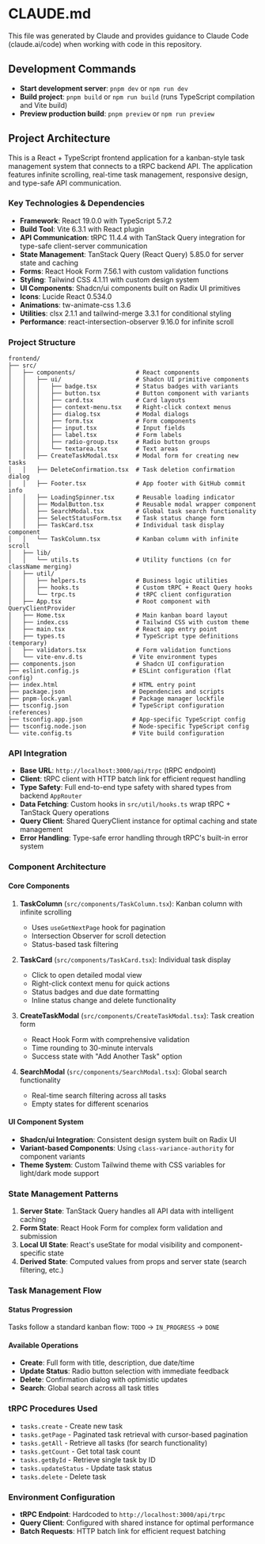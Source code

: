 # CLAUDE.md

This file was generated by Claude and provides guidance to Claude Code (claude.ai/code) when working with code in this repository.

## Development Commands

- **Start development server**: `pnpm dev` or `npm run dev`
- **Build project**: `pnpm build` or `npm run build` (runs TypeScript compilation and Vite build)
- **Preview production build**: `pnpm preview` or `npm run preview`

## Project Architecture

This is a React + TypeScript frontend application for a kanban-style task management system that connects to a tRPC backend API. The application features infinite scrolling, real-time task management, responsive design, and type-safe API communication.

### Key Technologies & Dependencies

- **Framework**: React 19.0.0 with TypeScript 5.7.2
- **Build Tool**: Vite 6.3.1 with React plugin
- **API Communication**: tRPC 11.4.4 with TanStack Query integration for type-safe client-server communication
- **State Management**: TanStack Query (React Query) 5.85.0 for server state and caching
- **Forms**: React Hook Form 7.56.1 with custom validation functions
- **Styling**: Tailwind CSS 4.1.11 with custom design system
- **UI Components**: Shadcn/ui components built on Radix UI primitives
- **Icons**: Lucide React 0.534.0
- **Animations**: tw-animate-css 1.3.6
- **Utilities**: clsx 2.1.1 and tailwind-merge 3.3.1 for conditional styling
- **Performance**: react-intersection-observer 9.16.0 for infinite scroll

### Project Structure

```
frontend/
├── src/
│   ├── components/                 # React components
│   │   ├── ui/                     # Shadcn UI primitive components
│   │   │   ├── badge.tsx           # Status badges with variants
│   │   │   ├── button.tsx          # Button component with variants
│   │   │   ├── card.tsx            # Card layouts
│   │   │   ├── context-menu.tsx    # Right-click context menus
│   │   │   ├── dialog.tsx          # Modal dialogs
│   │   │   ├── form.tsx            # Form components
│   │   │   ├── input.tsx           # Input fields
│   │   │   ├── label.tsx           # Form labels
│   │   │   ├── radio-group.tsx     # Radio button groups
│   │   │   └── textarea.tsx        # Text areas
│   │   ├── CreateTaskModal.tsx     # Modal form for creating new tasks
│   │   ├── DeleteConfirmation.tsx  # Task deletion confirmation dialog
│   │   ├── Footer.tsx              # App footer with GitHub commit info
│   │   ├── LoadingSpinner.tsx      # Reusable loading indicator
│   │   ├── ModalButton.tsx         # Reusable modal wrapper component
│   │   ├── SearchModal.tsx         # Global task search functionality
│   │   ├── SelectStatusForm.tsx    # Task status change form
│   │   ├── TaskCard.tsx            # Individual task display component
│   │   └── TaskColumn.tsx          # Kanban column with infinite scroll
│   ├── lib/
│   │   └── utils.ts                # Utility functions (cn for className merging)
│   ├── util/
│   │   ├── helpers.ts              # Business logic utilities
│   │   ├── hooks.ts                # Custom tRPC + React Query hooks
│   │   └── trpc.ts                 # tRPC client configuration
│   ├── App.tsx                     # Root component with QueryClientProvider
│   ├── Home.tsx                    # Main kanban board layout
│   ├── index.css                   # Tailwind CSS with custom theme
│   ├── main.tsx                    # React app entry point
│   ├── types.ts                    # TypeScript type definitions (temporary)
│   ├── validators.tsx              # Form validation functions
│   └── vite-env.d.ts              # Vite environment types
├── components.json                 # Shadcn UI configuration
├── eslint.config.js               # ESLint configuration (flat config)
├── index.html                     # HTML entry point
├── package.json                   # Dependencies and scripts
├── pnpm-lock.yaml                 # Package manager lockfile
├── tsconfig.json                  # TypeScript configuration (references)
├── tsconfig.app.json              # App-specific TypeScript config
├── tsconfig.node.json             # Node-specific TypeScript config
└── vite.config.ts                 # Vite build configuration
```

### API Integration

- **Base URL**: `http://localhost:3000/api/trpc` (tRPC endpoint)
- **Client**: tRPC client with HTTP batch link for efficient request handling
- **Type Safety**: Full end-to-end type safety with shared types from backend `AppRouter`
- **Data Fetching**: Custom hooks in `src/util/hooks.ts` wrap tRPC + TanStack Query operations
- **Query Client**: Shared QueryClient instance for optimal caching and state management
- **Error Handling**: Type-safe error handling through tRPC's built-in error system

### Component Architecture

#### Core Components

1. **TaskColumn** (`src/components/TaskColumn.tsx`): Kanban column with infinite scrolling

   - Uses `useGetNextPage` hook for pagination
   - Intersection Observer for scroll detection
   - Status-based task filtering

2. **TaskCard** (`src/components/TaskCard.tsx`): Individual task display

   - Click to open detailed modal view
   - Right-click context menu for quick actions
   - Status badges and due date formatting
   - Inline status change and delete functionality

3. **CreateTaskModal** (`src/components/CreateTaskModal.tsx`): Task creation form

   - React Hook Form with comprehensive validation
   - Time rounding to 30-minute intervals
   - Success state with "Add Another Task" option

4. **SearchModal** (`src/components/SearchModal.tsx`): Global search functionality
   - Real-time search filtering across all tasks
   - Empty states for different scenarios

#### UI Component System

- **Shadcn/ui Integration**: Consistent design system built on Radix UI
- **Variant-based Components**: Using `class-variance-authority` for component variants
- **Theme System**: Custom Tailwind theme with CSS variables for light/dark mode support

### State Management Patterns

1. **Server State**: TanStack Query handles all API data with intelligent caching
2. **Form State**: React Hook Form for complex form validation and submission
3. **Local UI State**: React's useState for modal visibility and component-specific state
4. **Derived State**: Computed values from props and server state (search filtering, etc.)

### Task Management Flow

#### Status Progression

Tasks follow a standard kanban flow: `TODO` → `IN_PROGRESS` → `DONE`

#### Available Operations

- **Create**: Full form with title, description, due date/time
- **Update Status**: Radio button selection with immediate feedback
- **Delete**: Confirmation dialog with optimistic updates
- **Search**: Global search across all task titles

### tRPC Procedures Used

- `tasks.create` - Create new task
- `tasks.getPage` - Paginated task retrieval with cursor-based pagination
- `tasks.getAll` - Retrieve all tasks (for search functionality)
- `tasks.getCount` - Get total task count
- `tasks.getById` - Retrieve single task by ID
- `tasks.updateStatus` - Update task status
- `tasks.delete` - Delete task

### Environment Configuration

- **tRPC Endpoint**: Hardcoded to `http://localhost:3000/api/trpc`
- **Query Client**: Configured with shared instance for optimal performance
- **Batch Requests**: HTTP batch link for efficient request batching
